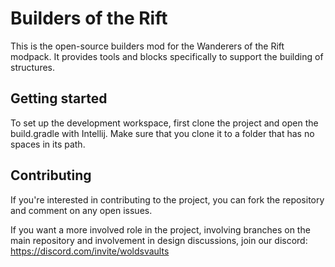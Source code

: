 # Builders of the Rift

This is the open-source builders mod for the Wanderers of the Rift modpack. It provides tools and blocks specifically to support the building of structures.

## Getting started

To set up the development workspace, first clone the project and open the build.gradle with Intellij. Make sure that you clone it to a folder that has no spaces in its path.

## Contributing

If you're interested in contributing to the project, you can fork the repository and comment on any open issues.

If you want a more involved role in the project, involving branches on the main repository and involvement
in design discussions, join our discord: https://discord.com/invite/woldsvaults
